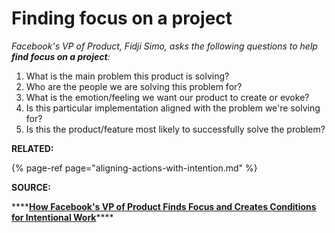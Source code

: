 # Finding focus on a project

_Facebook's VP of Product, Fidji Simo, asks the following questions to help **find focus on a project**:_ 

1. What is the main problem this product is solving? 
2. Who are the people we are solving this problem for? 
3. What is the emotion/feeling we want our product to create or evoke? 
4. Is this particular implementation aligned with the problem we're solving for? 
5. Is this the product/feature most likely to successfully solve the problem? 

**RELATED:** 

{% page-ref page="aligning-actions-with-intention.md" %}

**SOURCE:** 

\*\*\*\*[**How Facebook's VP of Product Finds Focus and Creates Conditions for Intentional Work**](https://firstround.com/review/how-facebooks-vp-of-product-finds-focus-and-creates-conditions-for-intentional-work/)\*\*\*\*


